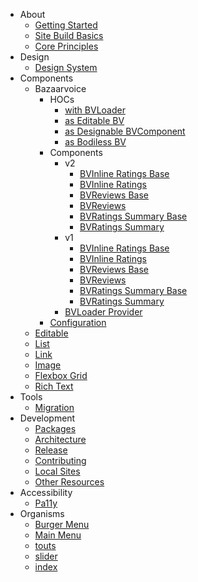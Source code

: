   * About
    * [Getting Started](About/GettingStarted)
    * [Site Build Basics](About/SiteBuildBasics)
    * [Core Principles](About/CorePrinciples)
  * Design
    * [Design System](Design/DesignSystem)
  * Components
    * Bazaarvoice
      * HOCs
        * [with BVLoader](Components/Bazaarvoice/HOCs/withBVLoader)
        * [as Editable BV](Components/Bazaarvoice/HOCs/asEditableBV)
        * [as Designable BVComponent](Components/Bazaarvoice/HOCs/asDesignableBVComponent)
        * [as Bodiless BV](Components/Bazaarvoice/HOCs/asBodilessBV)
      * Components
        * v2
          * [BVInline Ratings Base](Components/Bazaarvoice/Components/v2/BVInlineRatingsBase)
          * [BVInline Ratings](Components/Bazaarvoice/Components/v2/BVInlineRatings)
          * [BVReviews Base](Components/Bazaarvoice/Components/v2/BVReviewsBase)
          * [BVReviews](Components/Bazaarvoice/Components/v2/BVReviews)
          * [BVRatings Summary Base](Components/Bazaarvoice/Components/v2/BVRatingsSummaryBase)
          * [BVRatings Summary](Components/Bazaarvoice/Components/v2/BVRatingsSummary)
        * v1
          * [BVInline Ratings Base](Components/Bazaarvoice/Components/v1/BVInlineRatingsBase)
          * [BVInline Ratings](Components/Bazaarvoice/Components/v1/BVInlineRatings)
          * [BVReviews Base](Components/Bazaarvoice/Components/v1/BVReviewsBase)
          * [BVReviews](Components/Bazaarvoice/Components/v1/BVReviews)
          * [BVRatings Summary Base](Components/Bazaarvoice/Components/v1/BVRatingsSummaryBase)
          * [BVRatings Summary](Components/Bazaarvoice/Components/v1/BVRatingsSummary)
        * [BVLoader Provider](Components/Bazaarvoice/Components/BVLoaderProvider)
      * [Configuration](Components/Bazaarvoice/Configuration)
    * [Editable](Components/Editable)
    * [List](Components/List)
    * [Link](Components/Link)
    * [Image](Components/Image)
    * [Flexbox Grid](Components/FlexboxGrid)
    * [Rich Text](Components/RichText)
  * Tools
    * [Migration](Tools/Migration)
  * Development
    * [Packages](Development/Packages)
    * [Architecture](Development/Architecture/)
    * [Release](Development/Release/)
    * [Contributing](Development/Contributing)
    * [Local Sites](Development/LocalSites)
    * [Other Resources](Development/OtherResources/)
  * Accessibility
    * [Pa11y](Accessibility/Pa11y)
  * Organisms
    * [Burger Menu](Organisms/BurgerMenu)
    * [Main Menu](Organisms/MainMenu)
    * [touts](Organisms/touts)
    * [slider](Organisms/slider)
    * [index](Organisms/index)
